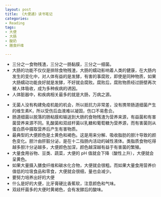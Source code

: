```yaml
---
layout: post
title: 《大便通》读书笔记
categories: 
- Reading
tags:
- 大便
- 大肠
- 酸奶
- 膳食纤维

---
```


+ 三分之一食物残渣，三分之一肠黏膜，三分之一细菌。
+ 大肠的功能不仅仅是排除食物残渣，大肠的蠕动影响着人类的健康，在大肠内发生的变化中，对人体有益的是发酵，有害的事腐败，即使是同种物质，如果大肠蠕动功能良好就是发酵，不好就会腐败。腐败后，腐败物质经过肠壁再次被人体吸收，成为多种疾病的诱因。
+ 人体脏器中，和疾病相关最多的就是大肠，万病之源。

<!--more-->

+ 无菌人没有构建免疫机能的机会，所以抵抗力非常差，没有携带肠道细菌产生的维生素K，所以受伤后血液难以凝固，伤口不易愈合。
+ 肠道细菌以脱落的肠粘膜和输送到大肠的食物残渣为营养来源，有益菌和有害菌营养来源不同。乳酸菌和双歧杆菌以乳糖和葡萄糖为营养源，而有害菌则从蛋白质中摄取营养后产生有害物质。
+ 最典型的大便颜色是土黄色和褐色。这是用来分解、吸收脂肪的胆汁导致的颜色变化。胆汁由肝脏分泌，是在十二指肠内活动的碱性液体。类脂质食物吃得越多胆汁分泌越多，大便颜色加深，颜色越深越有益于有害菌的繁殖。
+ 大量食用谷物、豆类、蔬菜，大便的 pH 值就会下降（酸性上升），大便就会呈黄色。
+ 如果大量摄入膳食纤维和碳水化合物，大便就会很粗。而如果大量食用营养价值低的垃圾食品和零食，大便就会很细，量也会减少。
+ 要努力培养出好的大便
+ 什么是好的大便，比牙膏硬比香蕉软，注意颜色和气味。
+ 双歧杆菌多的大便时黄褐色，会有发酵后的酸味。

